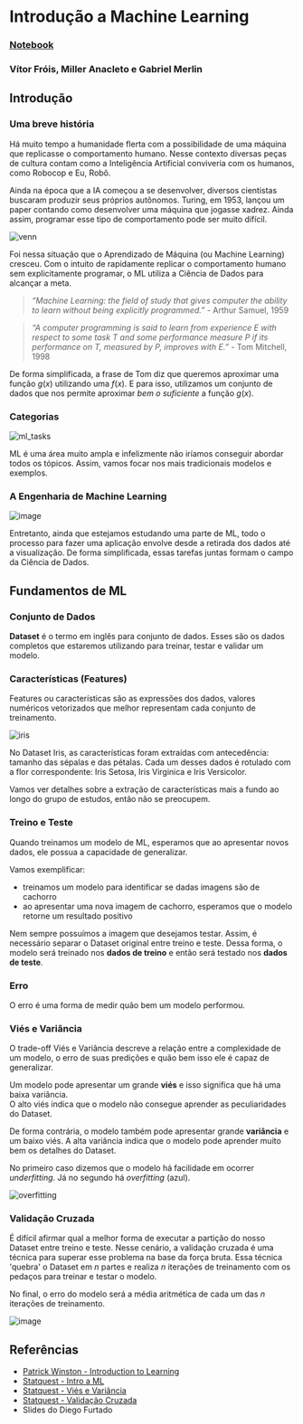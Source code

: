 # Introdução a Machine Learning
### [Notebook](mlc01.ipynb)
### Vítor Fróis, Miller Anacleto e Gabriel Merlin
## Introdução
### Uma breve história
Há muito tempo a humanidade flerta com a possibilidade de uma máquina que replicasse o comportamento humano. 
Nesse contexto diversas peças de cultura contam como a Inteligência Artificial conviveria com os humanos, 
como Robocop e Eu, Robô.

Ainda na época que a IA começou a se desenvolver, diversos cientistas buscaram produzir seus próprios autônomos.
Turing, em 1953, lançou um paper contando como desenvolver uma máquina que jogasse xadrez.
Ainda assim, programar esse tipo de comportamento pode ser muito difícil.

![venn](https://github.com/icmc-data/ml-study-group/assets/46361092/6002603a-1711-4cee-abf6-09de81523f2f)

Foi nessa situação que o Aprendizado de Máquina (ou Machine Learning) cresceu. Com o intuito de rapidamente replicar o comportamento 
humano sem explicitamente programar, o ML utiliza a Ciência de Dados para alcançar a meta.

> _“Machine Learning: the field of study that gives computer the ability to
> learn without being explicitly programmed.”_ - Arthur Samuel, 1959

> _“A computer programming is said to learn from experience E with respect to some task T
> and some performance measure P if its performance on T, measured by P, improves with E.”_ - Tom Mitchell, 1998

De forma simplificada, a frase de Tom diz que queremos aproximar uma função $g(x)$ utilizando uma $f(x)$. 
E para isso, utilizamos um conjunto de dados que nos permite aproximar _bem o suficiente_ a função $g(x)$.

### Categorias 
![ml_tasks](https://github.com/icmc-data/ml-study-group/assets/46361092/5148cd7a-984d-4090-8a80-2e5e71d760e1)

ML é uma área muito ampla e infelizmente não iríamos conseguir abordar todos os tópicos. 
Assim, vamos focar nos mais tradicionais modelos e exemplos.

### A Engenharia de Machine Learning
![image](https://github.com/icmc-data/ml-study-group/assets/46361092/544faf65-ea28-4236-8399-f315e2f78ead)

Entretanto, ainda que estejamos estudando uma parte de ML, todo o processo para fazer uma aplicação envolve
desde a retirada dos dados até a visualização. De forma simplificada, essas tarefas juntas formam o campo da 
Ciência de Dados.

## Fundamentos de ML
### Conjunto de Dados
**Dataset** é o termo em inglês para conjunto de dados. Esses são os dados completos que estaremos utilizando
para treinar, testar e validar um modelo.

### Características (Features)
Features ou características são as expressões dos dados, valores numéricos vetorizados que melhor representam cada conjunto de treinamento.

![iris](https://github.com/icmc-data/ml-study-group/assets/46361092/d5ad0a30-8602-43ea-b37a-488fc9b706db)

No Dataset Iris, as características foram extraídas com antecedência: tamanho das sépalas e das pétalas. Cada um desses dados é rotulado com a flor correspondente: Iris Setosa, Iris Virginica e Iris Versicolor.

Vamos ver detalhes sobre a extração de características mais a fundo ao longo do grupo de estudos, então não se preocupem.

### Treino e Teste
Quando treinamos um modelo de ML, esperamos que ao apresentar novos dados, ele possua a capacidade de generalizar.

Vamos exemplificar: 
- treinamos um modelo para identificar se dadas imagens são de cachorro
- ao apresentar uma nova imagem de cachorro, esperamos que o modelo retorne um resultado positivo

Nem sempre possuímos a imagem que desejamos testar. Assim, é necessário separar o Dataset original entre treino e teste.
Dessa forma, o modelo será treinado nos **dados de treino** e então será testado nos **dados de teste**.

### Erro
O erro é uma forma de medir quão bem um modelo performou.

### Viés e Variância
O trade-off Viés e Variância descreve a relação entre a complexidade de um modelo, o erro de suas predições e quão bem isso ele é capaz de generalizar.

Um modelo pode apresentar um grande **viés** e isso significa que há uma baixa variância.  
O alto viés indica que o modelo não consegue aprender as peculiaridades do Dataset.

De forma contrária, o modelo também pode apresentar grande **variância** e um baixo viés. 
A alta variância indica que o modelo pode aprender muito bem os detalhes do Dataset.

No primeiro caso dizemos que o modelo há facilidade em ocorrer _underfitting_. Já no segundo há _overfitting_ (azul).

![overfitting](https://github.com/icmc-data/ml-study-group/assets/46361092/217c43c6-a640-4a51-9f6d-6c99e9c8b1b1)

### Validação Cruzada
É difícil afirmar qual a melhor forma de executar a partição do nosso Dataset entre treino e teste. 
Nesse cenário, a validação cruzada é uma técnica para superar esse problema na base da força bruta. 
Essa técnica 'quebra' o Dataset em $n$ partes e realiza $n$ iterações de treinamento com os pedaços para treinar e testar o modelo.

No final, o erro do modelo será a média aritmética de cada um das $n$ iterações de treinamento.

![image](https://github.com/icmc-data/ml-study-group/assets/46361092/d7b9f1c3-c9b1-4327-8667-56644fadef4a)


## Referências
- [Patrick Winston - Introduction to Learning](https://www.youtube.com/watch?v=09mb78oiPkA&list=PLUl4u3cNGP63gFHB6xb-kVBiQHYe_4hSi&index=11)
- [Statquest - Intro a ML](https://www.youtube.com/watch?v=Gv9_4yMHFhI)
- [Statquest - Viés e Variância](https://www.youtube.com/watch?v=EuBBz3bI-aA)
- [Statquest - Validação Cruzada](https://www.youtube.com/watch?v=fSytzGwwBVw)
- Slides do Diego Furtado

